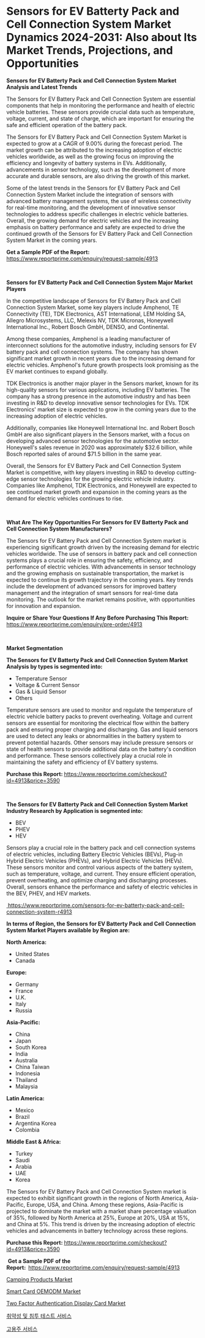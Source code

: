 <p><h1>Sensors for EV Batterty Pack and Cell Connection System Market Dynamics 2024-2031: Also about Its Market Trends, Projections, and Opportunities</h1></p><p><strong>Sensors for EV Batterty Pack and Cell Connection System Market Analysis and Latest Trends</strong></p>
<p><p>The Sensors for EV Battery Pack and Cell Connection System are essential components that help in monitoring the performance and health of electric vehicle batteries. These sensors provide crucial data such as temperature, voltage, current, and state of charge, which are important for ensuring the safe and efficient operation of the battery pack.</p><p>The Sensors for EV Battery Pack and Cell Connection System Market is expected to grow at a CAGR of 9.00% during the forecast period. The market growth can be attributed to the increasing adoption of electric vehicles worldwide, as well as the growing focus on improving the efficiency and longevity of battery systems in EVs. Additionally, advancements in sensor technology, such as the development of more accurate and durable sensors, are also driving the growth of this market.</p><p>Some of the latest trends in the Sensors for EV Battery Pack and Cell Connection System Market include the integration of sensors with advanced battery management systems, the use of wireless connectivity for real-time monitoring, and the development of innovative sensor technologies to address specific challenges in electric vehicle batteries. Overall, the growing demand for electric vehicles and the increasing emphasis on battery performance and safety are expected to drive the continued growth of the Sensors for EV Battery Pack and Cell Connection System Market in the coming years.</p></p>
<p><strong>Get a Sample PDF of the Report:&nbsp;</strong> <a href="https://www.reportprime.com/enquiry/request-sample/4913">https://www.reportprime.com/enquiry/request-sample/4913</a></p>
<p>&nbsp;</p>
<p><strong>Sensors for EV Batterty Pack and Cell Connection System Major Market Players</strong></p>
<p><p>In the competitive landscape of Sensors for EV Battery Pack and Cell Connection System Market, some key players include Amphenol, TE Connectivity (TE), TDK Electronics, AST International, LEM Holding SA, Allegro Microsystems, LLC, Melexis NV, TDK Micronas, Honeywell International Inc., Robert Bosch GmbH, DENSO, and Continental. </p><p>Among these companies, Amphenol is a leading manufacturer of interconnect solutions for the automotive industry, including sensors for EV battery pack and cell connection systems. The company has shown significant market growth in recent years due to the increasing demand for electric vehicles. Amphenol's future growth prospects look promising as the EV market continues to expand globally.</p><p>TDK Electronics is another major player in the Sensors market, known for its high-quality sensors for various applications, including EV batteries. The company has a strong presence in the automotive industry and has been investing in R&D to develop innovative sensor technologies for EVs. TDK Electronics' market size is expected to grow in the coming years due to the increasing adoption of electric vehicles.</p><p>Additionally, companies like Honeywell International Inc. and Robert Bosch GmbH are also significant players in the Sensors market, with a focus on developing advanced sensor technologies for the automotive sector. Honeywell's sales revenue in 2020 was approximately $32.6 billion, while Bosch reported sales of around $71.5 billion in the same year.</p><p>Overall, the Sensors for EV Battery Pack and Cell Connection System Market is competitive, with key players investing in R&D to develop cutting-edge sensor technologies for the growing electric vehicle industry. Companies like Amphenol, TDK Electronics, and Honeywell are expected to see continued market growth and expansion in the coming years as the demand for electric vehicles continues to rise.</p></p>
<p>&nbsp;</p>
<p><strong>What Are The Key Opportunities For Sensors for EV Batterty Pack and Cell Connection System Manufacturers?</strong></p>
<p><p>The Sensors for EV Battery Pack and Cell Connection System market is experiencing significant growth driven by the increasing demand for electric vehicles worldwide. The use of sensors in battery pack and cell connection systems plays a crucial role in ensuring the safety, efficiency, and performance of electric vehicles. With advancements in sensor technology and the growing emphasis on sustainable transportation, the market is expected to continue its growth trajectory in the coming years. Key trends include the development of advanced sensors for improved battery management and the integration of smart sensors for real-time data monitoring. The outlook for the market remains positive, with opportunities for innovation and expansion.</p></p>
<p><strong>Inquire or Share Your Questions If Any Before Purchasing This Report:</strong> <a href="https://www.reportprime.com/enquiry/pre-order/4913">https://www.reportprime.com/enquiry/pre-order/4913</a></p>
<p>&nbsp;</p>
<p><strong>Market Segmentation</strong></p>
<p><strong>The Sensors for EV Batterty Pack and Cell Connection System Market Analysis by types is segmented into:</strong></p>
<p><ul><li>Temperature Sensor</li><li>Voltage & Current Sensor</li><li>Gas & Liquid Sensor</li><li>Others</li></ul></p>
<p><p>Temperature sensors are used to monitor and regulate the temperature of electric vehicle battery packs to prevent overheating. Voltage and current sensors are essential for monitoring the electrical flow within the battery pack and ensuring proper charging and discharging. Gas and liquid sensors are used to detect any leaks or abnormalities in the battery system to prevent potential hazards. Other sensors may include pressure sensors or state of health sensors to provide additional data on the battery's condition and performance. These sensors collectively play a crucial role in maintaining the safety and efficiency of EV battery systems.</p></p>
<p><strong>Purchase this Report:&nbsp;</strong><a href="https://www.reportprime.com/checkout?id=4913&price=3590">https://www.reportprime.com/checkout?id=4913&price=3590</a></p>
<p>&nbsp;</p>
<p><strong>The Sensors for EV Batterty Pack and Cell Connection System Market Industry Research by Application is segmented into:</strong></p>
<p><ul><li>BEV</li><li>PHEV</li><li>HEV</li></ul></p>
<p><p>Sensors play a crucial role in the battery pack and cell connection systems of electric vehicles, including Battery Electric Vehicles (BEVs), Plug-in Hybrid Electric Vehicles (PHEVs), and Hybrid Electric Vehicles (HEVs). These sensors monitor and control various aspects of the battery system, such as temperature, voltage, and current. They ensure efficient operation, prevent overheating, and optimize charging and discharging processes. Overall, sensors enhance the performance and safety of electric vehicles in the BEV, PHEV, and HEV markets.</p></p>
<p><a href="https://www.reportprime.com/sensors-for-ev-batterty-pack-and-cell-connection-system-r4913">&nbsp;https://www.reportprime.com/sensors-for-ev-batterty-pack-and-cell-connection-system-r4913</a></p>
<p><strong>In terms of Region, the Sensors for EV Batterty Pack and Cell Connection System Market Players available by Region are:</strong></p>
<p>
    <p> <strong> North America: </strong>
        <ul>
            <li>United States</li>
            <li>Canada</li>
        </ul>
        </p> 
    <p> <strong> Europe: </strong>
        <ul>
            <li>Germany</li>
            <li>France</li>
            <li>U.K.</li>
            <li>Italy</li>
            <li>Russia</li>
        </ul>
        </p> 
    <p> <strong> Asia-Pacific: </strong>
        <ul>
            <li>China</li>
            <li>Japan</li>
            <li>South Korea</li>
            <li>India</li>
            <li>Australia</li>
            <li>China Taiwan</li>
            <li>Indonesia</li>
            <li>Thailand</li>
            <li>Malaysia</li>
        </ul>
        </p> 
    <p> <strong> Latin America: </strong>
        <ul>
            <li>Mexico</li>
            <li>Brazil</li>
            <li>Argentina Korea</li>
            <li>Colombia</li>
        </ul>
        </p> 
    <p> <strong> Middle East & Africa: </strong>
        <ul>
            <li>Turkey</li>
            <li>Saudi</li>
            <li>Arabia</li>
            <li>UAE</li>
            <li>Korea</li>
        </ul>
    </p>
    </p>
<p><p>The Sensors for EV Battery Pack and Cell Connection System market is expected to exhibit significant growth in the regions of North America, Asia-Pacific, Europe, USA, and China. Among these regions, Asia-Pacific is projected to dominate the market with a market share percentage valuation of 35%, followed by North America at 25%, Europe at 20%, USA at 15%, and China at 5%. This trend is driven by the increasing adoption of electric vehicles and advancements in battery technology across these regions.</p></p>
<p><strong>Purchase this Report: </strong><a href="https://www.reportprime.com/checkout?id=4913&price=3590">https://www.reportprime.com/checkout?id=4913&price=3590</a></p>
<p>&nbsp;<strong>Get a Sample PDF of the Report:&nbsp;&nbsp;</strong><a href="https://www.reportprime.com/enquiry/request-sample/4913">https://www.reportprime.com/enquiry/request-sample/4913</a></p>
<p><strong></strong></p>
<p><p><a href="https://issuu.com/reportprime-2/docs/camping-products-market-size-2030.pptx">Camping Products Market</a></p><p><a href="https://github.com/wusalecollins540tpqoz/Market-Research-Report-List-2/blob/main/smart-card-oemodm-market.md">Smart Card OEMODM Market</a></p><p><a href="https://github.com/kathiaseamanalvaradovlprc2h/Market-Research-Report-List-2/blob/main/two-factor-authentication-display-card-market.md">Two Factor Authentication Display Card Market</a></p><p><a href="https://github.com/valroy852/Market-Research-Report-List-1/blob/main/739139570293.md">취약성 및 침투 테스트 서비스</a></p><p><a href="https://github.com/royErdmtyan906778/Market-Research-Report-List-1/blob/main/848910370292.md">고용주 서비스</a></p></p>